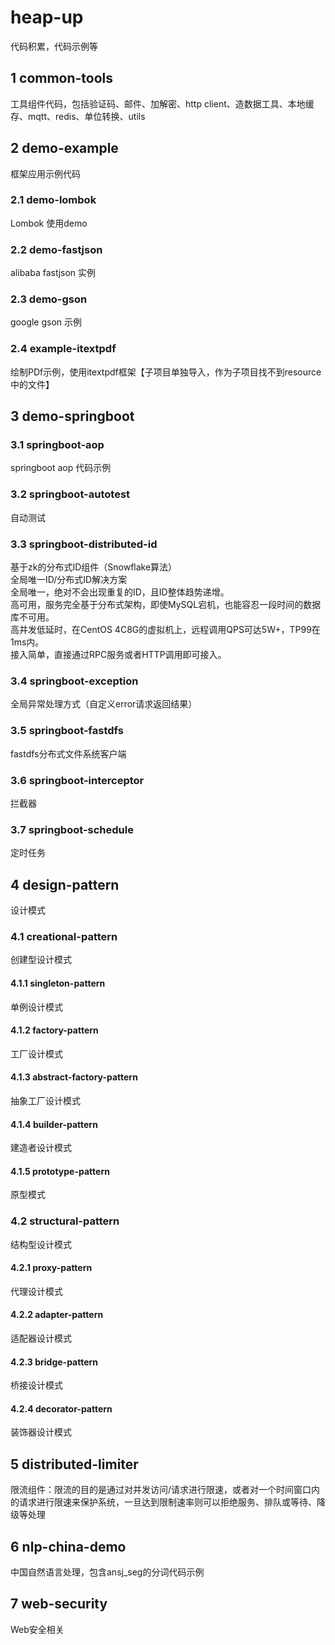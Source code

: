 # heap-up
代码积累，代码示例等
## 1 common-tools
工具组件代码，包括验证码、邮件、加解密、http client、造数据工具、本地缓存、mqtt、redis、单位转换、utils
## 2 demo-example
框架应用示例代码
### 2.1 demo-lombok
Lombok 使用demo
### 2.2 demo-fastjson
alibaba fastjson 实例
### 2.3 demo-gson
google gson 示例
### 2.4 example-itextpdf
绘制PDf示例，使用itextpdf框架【子项目单独导入，作为子项目找不到resource中的文件】
## 3 demo-springboot
### 3.1 springboot-aop
springboot aop 代码示例
### 3.2 springboot-autotest
自动测试
### 3.3 springboot-distributed-id
基于zk的分布式ID组件（Snowflake算法）<br>
全局唯一ID/分布式ID解决方案<br>
全局唯一，绝对不会出现重复的ID，且ID整体趋势递增。<br>
高可用，服务完全基于分布式架构，即使MySQL宕机，也能容忍一段时间的数据库不可用。<br>
高并发低延时，在CentOS 4C8G的虚拟机上，远程调用QPS可达5W+，TP99在1ms内。<br>
接入简单，直接通过RPC服务或者HTTP调用即可接入。<br>
### 3.4 springboot-exception
全局异常处理方式（自定义error请求返回结果）
### 3.5 springboot-fastdfs
fastdfs分布式文件系统客户端
### 3.6 springboot-interceptor
拦截器
### 3.7 springboot-schedule
定时任务


## 4 design-pattern
设计模式

### 4.1 creational-pattern
创建型设计模式
#### 4.1.1 singleton-pattern
单例设计模式
#### 4.1.2 factory-pattern
工厂设计模式
#### 4.1.3 abstract-factory-pattern
抽象工厂设计模式
#### 4.1.4 builder-pattern
建造者设计模式
#### 4.1.5 prototype-pattern
原型模式

### 4.2 structural-pattern
结构型设计模式
#### 4.2.1 proxy-pattern
代理设计模式
#### 4.2.2 adapter-pattern
适配器设计模式
#### 4.2.3 bridge-pattern
桥接设计模式
#### 4.2.4 decorator-pattern
装饰器设计模式

## 5 distributed-limiter
限流组件：限流的目的是通过对并发访问/请求进行限速，或者对一个时间窗口内的请求进行限速来保护系统，一旦达到限制速率则可以拒绝服务、排队或等待、降级等处理
## 6 nlp-china-demo
中国自然语言处理，包含ansj_seg的分词代码示例
## 7 web-security
Web安全相关
